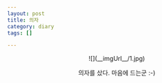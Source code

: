 ```yaml
---
layout: post
title: 의자
category: diary
tags: []

---
```


<center>
![](__imgUrl__/1.jpg)

의자를 샀다. 마음에 드는군 :-)
</center>